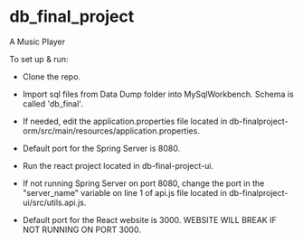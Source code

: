 # db_final_project
A Music Player

To set up & run: 
- Clone the repo.
- Import sql files from Data Dump folder into MySqlWorkbench. Schema is called 'db_final'.
- If needed, edit the application.properties file located in db-finalproject-orm/src/main/resources/application.properties.
- Default port for the Spring Server is 8080. 

- Run the react project located in db-final-project-ui. 
- If not running Spring Server on port 8080, change the port in the "server_name" variable on line 1 of api.js file located in db-finalproject-ui/src/utils.api.js.
- Default port for the React website is 3000. WEBSITE WILL BREAK IF NOT RUNNING ON PORT 3000.
